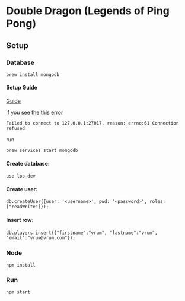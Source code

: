 # Double Dragon (Legends of Ping Pong)

## Setup

### Database

```brew install mongodb```

#### Setup Guide

[Guide](https://docs.mongodb.org/manual/tutorial/install-mongodb-on-os-x/)
 
 
if you see the this error
 
```Failed to connect to 127.0.0.1:27017, reason: errno:61 Connection refused```

run

```brew services start mongodb```

#### Create database:

```use lop-dev```

#### Create user:

```db.createUser({user: '<username>', pwd: '<password>', roles: ["readWrite"]});```

#### Insert row:

```db.players.insert({"firstname":"vrum", "lastname":"vrum", "email":"vrum@vrum.com"});```

### Node

```npm install```

### Run

```npm start```
